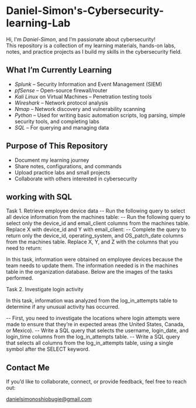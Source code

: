 # Daniel-Simon's-Cybersecurity-learning-Lab

Hi, I'm *Daniel-Simon*, and I’m passionate about cybersecurity!  
This repository is a collection of my learning materials, hands-on labs, notes, and practice projects as I build my skills in the cybersecurity field.

## What I’m Currently Learning

-  *Splunk* – Security Information and Event Management (SIEM)
-  *pfSense* – Open-source firewall/router
-  *Kali Linux* on Virtual Machines – Penetration testing tools
-  *Wireshark* – Network protocol analysis
-  *Nmap* – Network discovery and vulnerability scanning
-  *Python* – Used for writing basic automation scripts, log parsing, simple security tools, and completing labs
-  *SQL* – For querying and managing data

## Purpose of This Repository

- Document my learning journey
- Share notes, configurations, and commands
- Upload practice labs and small projects
- Collaborate with others interested in cybersecurity
  
## working with SQL

Task 1. Retrieve employee device data
-- Run the following query to select all device information from the machines table:
-- Run the following query to select only the device_id and email_client columns from the machines table. Replace X with device_id and Y with email_client:
-- Complete the query to return only the device_id, operating_system, and OS_patch_date columns from the machines table. Replace X, Y, and Z with the columns that you need to return:

In this task, information were obtained on employee devices because the team needs to update them. The information needed is in the machines table in the organization database. Below are the images of the tasks performed. 

Task 2. Investigate login activity

In this task, information was analyzed from the log_in_attempts table to determine if any unusual activity has occurred.

-- First, you need to investigate the locations where login attempts were made to ensure that they’re in expected areas (the United States, Canada, or Mexico).
-- Write a SQL query that selects the username, login_date, and login_time columns from the log_in_attempts table.
-- Write a SQL query that selects all columns from the log_in_attempts table, using a single symbol after the SELECT keyword.

##  Contact Me

If you’d like to collaborate, connect, or provide feedback, feel free to reach out:

danielsimonoshiobugie@gmail.com



